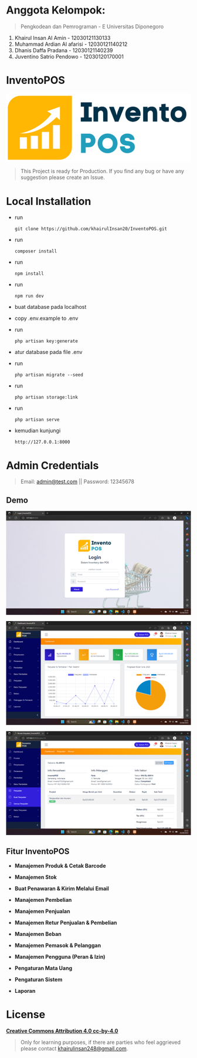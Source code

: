# Anggota Kelompok:
> Pengkodean dan Pemrograman - E
> Universitas Diponegoro
1. Khairul Insan Al Amin - 12030121130133
2. Muhammad Ardian Al afarisi - 12030121140212
3. Dhanis Daffa Pradana - 12030121140239
4. Juventino Satrio Pendowo - 12030120170001

# InventoPOS
![InventoPOS](public/images/logo-dark.png)

> This Project is ready for Production. If you find any bug or have any suggestion please create an Issue.

# Local Installation

- run
  ```
  git clone https://github.com/khairulInsan20/InventoPOS.git
  ```

- run
  ```
  composer install
  ``` 

- run
  ```
  npm install
  ```

- run
  ```
  npm run dev
  ```
- buat database pada localhost
- copy .env.example to .env

- run
  ```
  php artisan key:generate
  ```

- atur database pada file .env

- run
  ```
  php artisan migrate --seed
  ```

- run
  ```
  php artisan storage:link
  ```

- run
  ```
  php artisan serve
  ```

- kemudian kunjungi
  ```
  http://127.0.0.1:8000
  ```



# Admin Credentials

> Email: admin@test.com || Password: 12345678

## Demo

![InventoPOS](public/images/Screenshot2.png)

![InventoPOS](public/images/Screenshot3.png)

![InventoPOS](public/images/Screenshot1.png)

## Fitur InventoPOS

- **Manajemen Produk & Cetak Barcode**

- **Manajemen Stok**

- **Buat Penawaran & Kirim Melalui Email**

- **Manajemen Pembelian**

- **Manajemen Penjualan**

- **Manajemen Retur Penjualan & Pembelian**

- **Manajemen Beban**

- **Manajemen Pemasok & Pelanggan**

- **Manajemen Pengguna (Peran & Izin)**



- **Pengaturan Mata Uang**

- **Pengaturan Sistem**

- **Laporan**

# License

**[Creative Commons Attribution 4.0	cc-by-4.0](https://creativecommons.org/licenses/by/4.0/)**
> Only for learning purposes, if there are parties who feel aggrieved please contact khairulinsan248@gmail.com.
